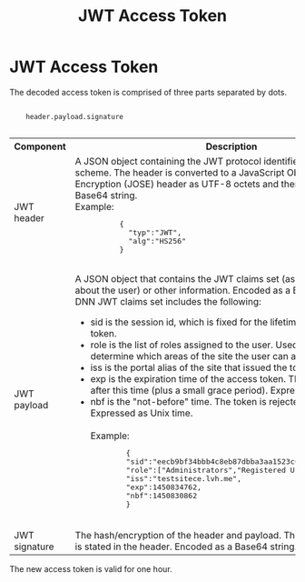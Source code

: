 ﻿---
uid: administrators-jwt-access-token
topic: jwt-access-token
locale: en
title: JWT Access Token
dnneditions: DNN Platform,Evoq Content,Evoq Engage
dnnversion: 09.02.00
parent-topic: administrators-jwt-overview
related-topics: setup-jwt-for-auth,setup-jwt-for-auth,jwt-user-credentials,jwt-server-response,jwt-page-request,jwt-auth-handler,about-jwt
---

# JWT Access Token

The decoded access token is comprised of three parts separated by dots.

```

    header.payload.signature
            
```


<table>
    <tr>
        <th>
        Component
        </th>
        <th>
        Description
        </th>
    </tr>

<tr>
    <td>
        JWT header
    </td>
    <td>
    A JSON object containing the JWT protocol identifier and the signature scheme. The header is converted to a JavaScript Object Signing and Encryption (JOSE) header as UTF-8 octets and then encoded as a Base64 string. <br />Example:
        <pre>
          {
            "typ":"JWT",
            "alg":"HS256"
          }
        </pre>
    </td>
</tr>

<tr>
    <td>JWT payload</td>
    <td>A JSON object that contains the JWT claims set (asserted information about the user) or other information. Encoded as a Base64 string. The DNN JWT claims set includes the following:<ul><li>sid is the session id, which is fixed for the lifetime of the renewal token.</li><li>role is the list of roles assigned to the user. Used in authorization to determine which areas of the site the user can access.</li><li>iss is the portal alias of the site that issued the token.</li><li>exp is the expiration time of the access token. The token is rejected after this time (plus a small grace period). Expressed as Unix time.</li><li>nbf is the "not-before" time. The token is rejected before this time. Expressed as Unix time.</li><br />Example:
        <pre>
        {
        "sid":"eecb9bf34bbb4c8eb87dbba3aa1523c6",
        "role":["Administrators","Registered Users","Subscribers"],
        "iss":"testsitece.lvh.me",
        "exp":1450834762,
        "nbf":1450830862
        }
        </pre>
    </td>
</tr>
<tr>
    <td>JWT signature</td>
    <td>The hash/encryption of the header and payload. The encryption method is stated in the header. Encoded as a Base64 string.</td>
</tr>
</table>


The new access token is valid for one hour.
